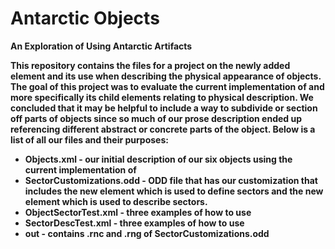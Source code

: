 # Antarctic Objects

**An Exploration of <object> Using Antarctic Artifacts**

This repository contains the files for a project on the newly added <object> element and its use when describing the physical appearance of objects. The goal of this project was to evaluate the current implementation of <object> and more specifically its child elements relating to physical description. We concluded that it may be helpful to include a way to subdivide or section off parts of objects since so much of our prose description ended up referencing different abstract or concrete parts of the object. Below is a list of all our files and their purposes:

* Objects.xml - our initial description of our six objects using the current implementation of <object>
* SectorCustomizations.odd - ODD file that has our customization that includes the new <objectSector> element which is used to define sectors and the new <sectorDesc> element which is used to describe sectors.
* ObjectSectorTest.xml - three examples of how to use <objectSector>
* SectorDescTest.xml - three examples of how to use <sectorDesc>
* out - contains .rnc and .rng of SectorCustomizations.odd
